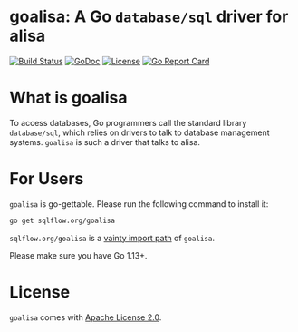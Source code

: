 # goalisa: A Go `database/sql` driver for alisa

[![Build Status](https://travis-ci.org/sql-machine-learning/goalisa.svg?branch=develop)](https://travis-ci.org/sql-machine-learning/goalisa) 
[![GoDoc](https://godoc.org/github.com/sql-machine-learning/goalisa?status.svg)](https://godoc.org/github.com/sql-machine-learning/goalisa) 
[![License](https://img.shields.io/badge/license-Apache%202-blue.svg)](LICENSE) 
[![Go Report Card](https://goreportcard.com/badge/github.com/sql-machine-learning/goalisa)](https://goreportcard.com/report/github.com/sql-machine-learning/goalisa)

# What is goalisa
To access databases, Go programmers call the standard library `database/sql`, which relies on drivers to talk to database management systems. `goalisa` is such a driver that talks to alisa.

# For Users
`goalisa` is go-gettable. Please run the following command to install it:

```bash
go get sqlflow.org/goalisa
```
`sqlflow.org/goalisa` is a [vainty import path](https://blog.bramp.net/post/2017/10/02/vanity-go-import-paths/) of `goalisa`.

Please make sure you have Go 1.13+.

# License
`goalisa` comes with [Apache License 2.0](https://www.apache.org/licenses/LICENSE-2.0).
